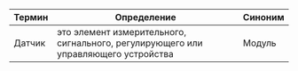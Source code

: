 Термин|Определение|Синоним
------|-----------|-------
Датчик|это элемент измерительного, сигнального, регулирующего или управляющего устройства|Модуль
